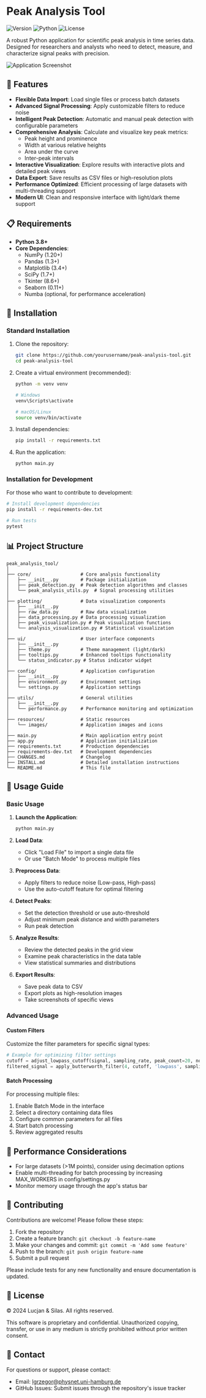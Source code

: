 # Peak Analysis Tool

![Version](https://img.shields.io/badge/version-1.0.0-blue.svg)
![Python](https://img.shields.io/badge/python-3.8+-brightgreen.svg)
![License](https://img.shields.io/badge/license-Proprietary-red.svg)

A robust Python application for scientific peak analysis in time series data. Designed for researchers and analysts who need to detect, measure, and characterize signal peaks with precision.

![Application Screenshot](resources/images/screenshot.png)

## 🚀 Features

- **Flexible Data Import**: Load single files or process batch datasets
- **Advanced Signal Processing**: Apply customizable filters to reduce noise
- **Intelligent Peak Detection**: Automatic and manual peak detection with configurable parameters
- **Comprehensive Analysis**: Calculate and visualize key peak metrics:
  - Peak height and prominence
  - Width at various relative heights
  - Area under the curve
  - Inter-peak intervals
- **Interactive Visualization**: Explore results with interactive plots and detailed peak views
- **Data Export**: Save results as CSV files or high-resolution plots
- **Performance Optimized**: Efficient processing of large datasets with multi-threading support
- **Modern UI**: Clean and responsive interface with light/dark theme support

## 📋 Requirements

- **Python 3.8+**
- **Core Dependencies**:
  - NumPy (1.20+)
  - Pandas (1.3+)
  - Matplotlib (3.4+)
  - SciPy (1.7+)
  - Tkinter (8.6+)
  - Seaborn (0.11+)
  - Numba (optional, for performance acceleration)

## 🔧 Installation

### Standard Installation

1. Clone the repository:
   ```bash
   git clone https://github.com/yourusername/peak-analysis-tool.git
   cd peak-analysis-tool
   ```

2. Create a virtual environment (recommended):
   ```bash
   python -m venv venv
   
   # Windows
   venv\Scripts\activate
   
   # macOS/Linux
   source venv/bin/activate
   ```

3. Install dependencies:
   ```bash
   pip install -r requirements.txt
   ```

4. Run the application:
   ```bash
   python main.py
   ```

### Installation for Development

For those who want to contribute to development:

```bash
# Install development dependencies
pip install -r requirements-dev.txt

# Run tests
pytest
```

## 📊 Project Structure

```
peak_analysis_tool/
│
├── core/                  # Core analysis functionality
│   ├── __init__.py        # Package initialization
│   ├── peak_detection.py  # Peak detection algorithms and classes
│   └── peak_analysis_utils.py  # Signal processing utilities
│
├── plotting/              # Data visualization components
│   ├── __init__.py
│   ├── raw_data.py        # Raw data visualization
│   ├── data_processing.py # Data processing visualization
│   ├── peak_visualization.py # Peak visualization functions
│   └── analysis_visualization.py # Statistical visualization
│
├── ui/                    # User interface components
│   ├── __init__.py
│   ├── theme.py           # Theme management (light/dark)
│   ├── tooltips.py        # Enhanced tooltips functionality
│   └── status_indicator.py # Status indicator widget
│
├── config/                # Application configuration
│   ├── __init__.py
│   ├── environment.py     # Environment settings
│   └── settings.py        # Application settings
│
├── utils/                 # General utilities
│   ├── __init__.py
│   └── performance.py     # Performance monitoring and optimization
│
├── resources/             # Static resources
│   └── images/            # Application images and icons
│
├── main.py                # Main application entry point
├── app.py                 # Application initialization
├── requirements.txt       # Production dependencies
├── requirements-dev.txt   # Development dependencies
├── CHANGES.md             # Changelog
├── INSTALL.md             # Detailed installation instructions
└── README.md              # This file
```

## 📖 Usage Guide

### Basic Usage

1. **Launch the Application**:
   ```bash
   python main.py
   ```

2. **Load Data**:
   - Click "Load File" to import a single data file
   - Or use "Batch Mode" to process multiple files

3. **Preprocess Data**:
   - Apply filters to reduce noise (Low-pass, High-pass)
   - Use the auto-cutoff feature for optimal filtering

4. **Detect Peaks**:
   - Set the detection threshold or use auto-threshold
   - Adjust minimum peak distance and width parameters
   - Run peak detection

5. **Analyze Results**:
   - Review the detected peaks in the grid view
   - Examine peak characteristics in the data table
   - View statistical summaries and distributions

6. **Export Results**:
   - Save peak data to CSV
   - Export plots as high-resolution images
   - Take screenshots of specific views

### Advanced Usage

#### Custom Filters

Customize the filter parameters for specific signal types:

```python
# Example for optimizing filter settings
cutoff = adjust_lowpass_cutoff(signal, sampling_rate, peak_count=20, normalization=0.5)
filtered_signal = apply_butterworth_filter(4, cutoff, 'lowpass', sampling_rate, raw_signal)
```

#### Batch Processing

For processing multiple files:

1. Enable Batch Mode in the interface
2. Select a directory containing data files
3. Configure common parameters for all files
4. Start batch processing
5. Review aggregated results

## 🔄 Performance Considerations

- For large datasets (>1M points), consider using decimation options
- Enable multi-threading for batch processing by increasing MAX_WORKERS in config/settings.py
- Monitor memory usage through the app's status bar

## 🤝 Contributing

Contributions are welcome! Please follow these steps:

1. Fork the repository
2. Create a feature branch: `git checkout -b feature-name`
3. Make your changes and commit: `git commit -m 'Add some feature'`
4. Push to the branch: `git push origin feature-name`
5. Submit a pull request

Please include tests for any new functionality and ensure documentation is updated.

## 📜 License

© 2024 Lucjan & Silas. All rights reserved.

This software is proprietary and confidential. Unauthorized copying, transfer, or use in any medium is strictly prohibited without prior written consent.

## 📧 Contact

For questions or support, please contact:
- Email: lgrzegor@physnet.uni-hamburg.de
- GitHub Issues: Submit issues through the repository's issue tracker 